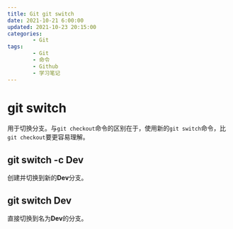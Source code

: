 ```yaml
---
title: Git git switch
date: 2021-10-21 6:00:00
updated: 2021-10-23 20:15:00
categories:
        - Git
tags:
        - Git
        - 命令
        - Github
        - 学习笔记
---
```

# git switch

用于切换分支。与`git checkout`命令的区别在于，使用新的`git switch`命令，比`git checkout`要更容易理解。

## git switch -c Dev

创建并切换到新的**Dev**分支。

## git switch Dev

直接切换到名为**Dev**的分支。

